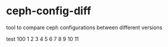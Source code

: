 # ceph-config-diff
tool to compare ceph configurations between different versions

test 100 1 2 3 4 5 6 7 8 9 10 11
 
